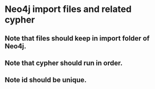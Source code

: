 # Neo4j import files and related cypher


## Note that files should keep in import folder of Neo4j.

## Note that cypher should run in order.

## Note id should be unique.